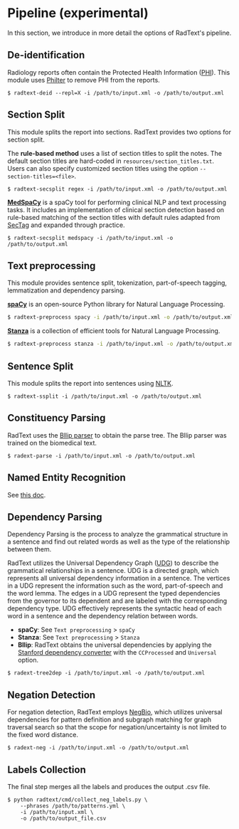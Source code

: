# Pipeline (experimental)

In this section, we introduce in more detail the options of RadText's pipeline.

## De-identification

Radiology reports often contain the Protected Health Information 
([PHI](https://www.hhs.gov/hipaa/for-professionals/privacy/special-topics/de-identification/index.html#standard)).
This module uses [Philter](https://github.com/BCHSI/philter-ucsf) to remove PHI
from the reports.

```shell
$ radtext-deid --repl=X -i /path/to/input.xml -o /path/to/output.xml
```

## Section Split

This module splits the report into sections. 
RadText provides two options for section split.

The **rule-based method** uses a list of section titles to split the notes.
The default section titles are hard-coded in `resources/section_titles.txt`.
Users can also specify customized section titles using the option `--section-titles=<file>`.

```shell
$ radtext-secsplit regex -i /path/to/input.xml -o /path/to/output.xml
```

[**MedSpaCy**](https://github.com/medspacy/medspacy) is a spaCy tool for performing
clinical NLP and text processing tasks.
It includes an implementation of clinical section detection based on rule-based
matching of the section titles with default rules adapted from
[SecTag](https://pubmed.ncbi.nlm.nih.gov/18999303/) and
expanded through practice.

```shell
$ radtext-secsplit medspacy -i /path/to/input.xml -o /path/to/output.xml
```

## Text preprocessing

This module provides sentence split, tokenization, part-of-speech tagging,
lemmatization and dependency parsing.

[**spaCy**](https://spacy.io/) is an open-source Python library for Natural Language
Processing.

```bash
$ radtext-preprocess spacy -i /path/to/input.xml -o /path/to/output.xml
```

[**Stanza**](https://stanfordnlp.github.io/stanza/) is a collection of efficient
tools for Natural Language Processing.

```bash
$ radtext-preprocess stanza -i /path/to/input.xml -o /path/to/output.xml
```

## Sentence Split

This module splits the report into sentences using
[NLTK](https://www.nltk.org/api/nltk.tokenize.html).

```shell
$ radtext-ssplit -i /path/to/input.xml -o /path/to/output.xml
```

## Constituency Parsing

RadText uses the [Bllip parser](https://github.com/BLLIP/bllip-parser)
to obtain the parse tree. The Bllip parser was trained on the biomedical text.

```shell
$ radext-parse -i /path/to/input.xml -o /path/to/output.xml
```

## Named Entity Recognition

See [this doc](pipeline/ner.md).

## Dependency Parsing

Dependency Parsing is the process to analyze the grammatical structure in a
sentence and find out related words as well as the type of the relationship
between them.

RadText utilizes the Universal Dependency Graph
([UDG](https://universaldependencies.org/)) to describe the grammatical
relationships in a sentence. UDG is a directed graph, which represents all
universal dependency information in a sentence. The vertices in a UDG represent
the information such as the word, part-of-speech and the word lemma.
The edges in a UDG represent the typed dependencies from the governor to its
dependent and are labeled with the corresponding dependency type. UDG
effectively represents the syntactic head of each word in a
sentence and the dependency relation between words.

* **spaCy**: See `Text preprocessing` > `spaCy`
* **Stanza**: See `Text preprocessing` > `Stanza` 
* **Bllip**: RadText obtains the universal dependencies by applying the 
[Stanford dependency converter](https://github.com/dmcc/PyStanfordDependencies) 
with the `CCProcessed` and `Universal` option. 

```shell
$ radext-tree2dep -i /path/to/input.xml -o /path/to/output.xml
```

## Negation Detection

For negation detection, RadText employs
[NegBio](https://github.com/bionlplab/negbio2), which utilizes universal
dependencies for pattern definition and subgraph matching for graph traversal
search so that the scope for negation/uncertainty is not limited to the fixed
word distance.

```shell
$ radext-neg -i /path/to/input.xml -o /path/to/output.xml
```

## Labels Collection

The final step merges all the labels and produces the output .csv file.

```shell
$ python radtext/cmd/collect_neg_labels.py \
    --phrases /path/to/patterns.yml \
    -i /path/to/input.xml \
    -o /path/to/output_file.csv
```

